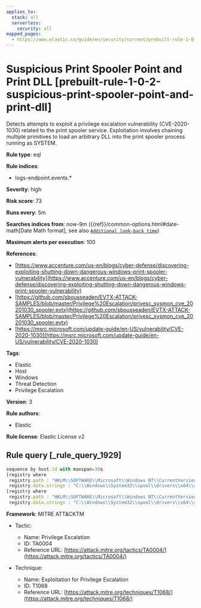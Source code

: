 ```yaml
---
applies_to:
  stack: all
  serverless:
    security: all
mapped_pages:
  - https://www.elastic.co/guide/en/security/current/prebuilt-rule-1-0-2-suspicious-print-spooler-point-and-print-dll.html
---
```


# Suspicious Print Spooler Point and Print DLL [prebuilt-rule-1-0-2-suspicious-print-spooler-point-and-print-dll]

Detects attempts to exploit a privilege escalation vulnerability (CVE-2020-1030) related to the print spooler service. Exploitation involves chaining multiple primitives to load an arbitrary DLL into the print spooler process running as SYSTEM.

**Rule type**: eql

**Rule indices**:

* logs-endpoint.events.*

**Severity**: high

**Risk score**: 73

**Runs every**: 5m

**Searches indices from**: now-9m ({{ref}}/common-options.html#date-math[Date Math format], see also [`Additional look-back time`](docs-content://solutions/security/detect-and-alert/create-detection-rule.md#rule-schedule))

**Maximum alerts per execution**: 100

**References**:

* [https://www.accenture.com/us-en/blogs/cyber-defense/discovering-exploiting-shutting-down-dangerous-windows-print-spooler-vulnerability](https://www.accenture.com/us-en/blogs/cyber-defense/discovering-exploiting-shutting-down-dangerous-windows-print-spooler-vulnerability)
* [https://github.com/sbousseaden/EVTX-ATTACK-SAMPLES/blob/master/Privilege%20Escalation/privesc_sysmon_cve_20201030_spooler.evtx](https://github.com/sbousseaden/EVTX-ATTACK-SAMPLES/blob/master/Privilege%20Escalation/privesc_sysmon_cve_20201030_spooler.evtx)
* [https://msrc.microsoft.com/update-guide/en-US/vulnerability/CVE-2020-1030](https://msrc.microsoft.com/update-guide/en-US/vulnerability/CVE-2020-1030)

**Tags**:

* Elastic
* Host
* Windows
* Threat Detection
* Privilege Escalation

**Version**: 3

**Rule authors**:

* Elastic

**Rule license**: Elastic License v2

## Rule query [_rule_query_1929]

```js
sequence by host.id with maxspan=30s
[registry where
 registry.path : "HKLM\\SOFTWARE\\Microsoft\\Windows NT\\CurrentVersion\\Print\\Printers\\*\\SpoolDirectory" and
 registry.data.strings : "C:\\Windows\\System32\\spool\\drivers\\x64\\4"]
[registry where
 registry.path : "HKLM\\SOFTWARE\\Microsoft\\Windows NT\\CurrentVersion\\Print\\Printers\\*\\CopyFiles\\Payload\\Module" and
 registry.data.strings : "C:\\Windows\\System32\\spool\\drivers\\x64\\4\\*"]
```

**Framework**: MITRE ATT&CKTM

* Tactic:

    * Name: Privilege Escalation
    * ID: TA0004
    * Reference URL: [https://attack.mitre.org/tactics/TA0004/](https://attack.mitre.org/tactics/TA0004/)

* Technique:

    * Name: Exploitation for Privilege Escalation
    * ID: T1068
    * Reference URL: [https://attack.mitre.org/techniques/T1068/](https://attack.mitre.org/techniques/T1068/)



